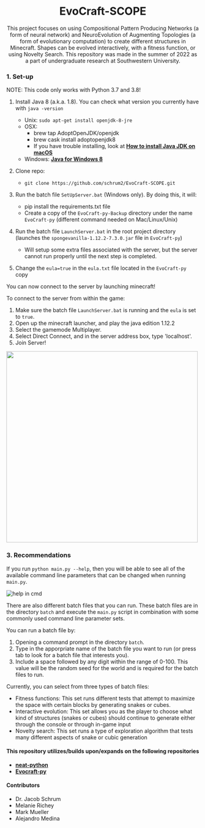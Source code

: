 <div align="center">    
 
<!--- DO NOT FORGET TO REMOVE ALL THE COMMENTS -->  
  
# EvoCraft-SCOPE  
 
<!--- MIGHT NEED SOME EDITING. DON'T THINK THIS IS COMPLETE --> 
 This project focuses on using Compositional Pattern Producing Networks (a form of neural network) and NeuroEvolution of Augmenting Topologies (a form of evolutionary computation) to create different structures in Minecraft. Shapes can be evolved interactively, with a fitness function, or using Novelty Search. This repository was made in the summer of 2022 as a part of undergraduate research at Southwestern University.
<!--- DO NOT FORGET TO SITE THE TWO SOURCES -->  
<!--- IS THIS WHERE THE SOURCES NEED TO BE SITED? OR SHOULD IT BE SOMEWHERE ELSE? -->
<!--- RIGHT NOW JUST THE LINKS ARE HERE. NEEDS TO CITED IT BETTER. -->  

</div>

<!--- THE BATCH FILE TAKES AWAY THE NEED -->
### 1. Set-up
<!--- AFTER LAYOUT AND TEXT IS MORE OR LESS PLACED, FIND WAY TO MAKE LOOK CLEANER BY INDENTING  --> 

NOTE: This code only works with Python 3.7 and 3.8!

1. Install Java 8 (a.k.a. 1.8). You can check what version you currently have with `java -version`
    - Unix: `sudo apt-get install openjdk-8-jre`
    - OSX:
        - brew tap AdoptOpenJDK/openjdk
        - brew cask install adoptopenjdk8 
        - If you have trouble installing, look at [**How to install Java JDK on macOS**](https://mkyong.com/java/how-to-install-java-on-mac-osx/)
    - Windows: [**Java for Windows 8**](https://www.oracle.com/java/technologies/downloads/#java8)

2. Clone repo:
    - `git clone https://github.com/schrum2/EvoCraft-SCOPE.git`

3. Run the batch file `SetUpServer.bat` (Windows only). By doing this, it will:
    - pip install the requirements.txt file
    - Create a copy of the `EvoCraft-py-Backup` directory under the name `EvoCraft-py` (different command needed on Mac/Linux/Unix)

4. Run the batch file `LaunchServer.bat` in the root project directory (launches the `spongevanilla-1.12.2-7.3.0.jar` file in `EvoCraft-py`)
    - Will setup some extra files associated with the server, but the server cannot run properly until the next step is completed.

5. Change the `eula=true` in the `eula.txt` file located in the `EvoCraft-py` copy

You can now connect to the server by launching minecraft!

To connect to the server from within the game:
1. Make sure the batch file `LaunchServer.bat` is running and the `eula` is set to `true`.
2. Open up the minecraft launcher, and play the java edition 1.12.2
3. Select the gamemode Multiplayer.
4. Select Direct Connect, and in the server address box, type 'localhost'.
5. Join Server!

<!--- ANOTHER PICTURE THAT NEEDS TO BE RECONSIDERED -->
<img src="https://user-images.githubusercontent.com/100097809/171940906-a4be83fd-0825-4cdf-b339-01d8810a1b01.png" width="500">
<!--- THINK OF A BETTER NAME FOR THIS HEADING -->

### 3. Recommendations
If you run `python main.py --help`, then you will be able to see all of the available command line parameters that can be changed when running `main.py`.

<!--- RECONSIDER IMAGE HERE. -->
![help in cmd](https://user-images.githubusercontent.com/100097809/171904819-f48e61f5-7746-47da-b94f-db2d100d32bc.png)

There are also different batch files that you can run. These batch files are in the directory `batch` and execute the `main.py` script in combination with some commonly used command line parameter sets.

You can run a batch file by:
1. Opening a command prompt in the directory `batch`.
2. Type in the apporpriate name of the batch file you want to run (or press tab to look for a batch file that interests you).
3. Include a space followed by any digit within the range of 0-100. This value will be the random seed for the world and is required for the batch files to run. 

Currently, you can select from three types of batch files:
- Fitness functions: This set runs different tests that  attempt to maximize the space with certain blocks by generating snakes or cubes.
- Interactive evolution: This set allows you as the player to choose what kind of structures (snakes or cubes) should continue to generate either through the console or through in-game input
- Novelty search: This set runs a type of exploration algorithm that tests many different aspects of snake or cubic generation
<!--- CHECK AGAIN IF THE RANGE OF RANDOM SEEDS IS 0-100 AND IF THAT IS INCLUSIVE/EXCLUSIVE --> 

<!--- ASK IF THERE SHOULD BE ANY MENTION OF THE PYTESTS IN HERE. -->

<!--- NEED BETTER WAY TO WORD THIS SECTION -->
#### This repository utilizes/builds upon/expands on the following repositories
- [**neat-python**](https://github.com/CodeReclaimers/neat-python)
- [**Evocraft-py**](https://github.com/real-itu/Evocraft-py)

#### Contributors
- Dr. Jacob Schrum
- Melanie Richey
- Mark Mueller
- Alejandro Medina
